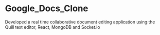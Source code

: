 # Google_Docs_Clone
Developed a real time collaborative document editing application using the Quill text editor, React, MongoDB and Socket.io
